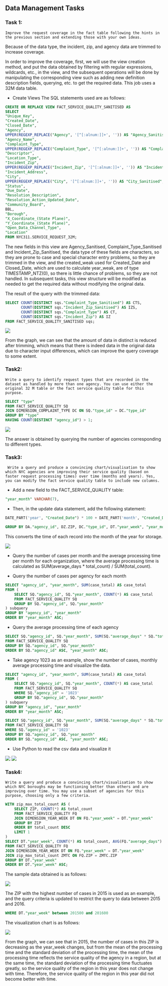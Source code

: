 ## Data Management Tasks

### Task 1: 
    Improve the request coverage in the fact table following the hints in the previous section and extending those with your own ideas. 
Because of the data type, the incident, zip, and agency data are trimmed to increase coverage.

In order to improve the coverage, first, we will use the view creation method, and put the data obtained by filtering with regular expressions, wildcards, etc., in the view, and the subsequent operations will be done by manipulating the corresponding view such as adding new definition description fields, querying, etc. to get the required data. This job uses a 32M data table.

- Create Views
The SQL statements used are as follows:

```SQL
CREATE OR REPLACE VIEW FACT_SERVICE_QUALITY_SANITISED AS
SELECT
"Unique_Key",
"Created_Date",
"Closed_Date",
"Agency",
UPPER(REGEXP_REPLACE("Agency", '[^[:alnum:]]+', '')) AS "Agency_Sanitised",
"Agency_Name",
"Complaint_Type",
UPPER(REGEXP_REPLACE("Complaint_Type", '[^[:alnum:]]+', '')) AS "Complaint_Type_Sanitised",
"Descriptor",
"Location_Type",
"Incident_Zip",
UPPER(REGEXP_REPLACE("Incident_Zip", '[^[:alnum:]]+', '')) AS "Incident_Zip_Sanitised",
"Incident_Address",
"City",
UPPER(REGEXP_REPLACE("City", '[^[:alnum:]]+', '')) AS "City_Sanitised",
"Status",
"Due_Date",
"Resolution_Description",
"Resolution_Action_Updated_Date",
"Community_Board",
BBL,
"Borough",
"X_Coordinate_(State Plane)",
"Y_Coordinate_(State Plane)",
"Open_Data_Channel_Type",
"Location"
FROM NYC311.SERVICE_REQUEST_32M;
```

The new fields in this view are Agency_Sanitised, Complaint_Type_Sanitised and Incident_Zip_Sanitised, the data type of these fields are characters, so they are prone to case and special character entry problems, so they are trimmed in the view, and the created_weak used for Created_Date and Closed_Date, which are used to calculate year_weak, are of type TIMESTAMP_NTZ(0), so there is little chance of problems, so they are not handled. In subsequent tasks, this view structure will be modified as needed to get the required data without modifying the original data.

The result of the query with the trimmed data:

```SQL
SELECT COUNT(DISTINCT sqs."Complaint_Type_Sanitised") AS CTS, 
       COUNT(DISTINCT sqs."Incident_Zip_Sanitised") AS IZS,
       COUNT(DISTINCT sqs."Complaint_Type") AS CT, 
       COUNT(DISTINCT sqs."Incident_Zip") AS IZ
FROM FACT_SERVICE_QUALITY_SANITISED sqs;
```
<img src="https://github.com/bluerpacific/DataManagement/blob/main/task1_count.png"/>

From the graph, we can see that the amount of data in distinct is reduced after trimming, which means that there is indeed data in the original data due to character input differences, which can improve the query coverage to some extent.


### Task2:
    Write a query to identify request types that are recorded in the dataset as handled by more than one agency. You can use either the original 32 M table or the fact service quality table for this purpose. 

```SQL
SELECT "type"
FROM FACT_SERVICE_QUALITY SQ
JOIN DIMENSION_COMPLAINT_TYPE DC ON SQ."type_id" = DC."type_id"
GROUP BY "type"
HAVING COUNT(DISTINCT "agency_id") > 1;
```

<img src="https://github.com/bluerpacific/DataManagement/blob/main/task2_type.png"/>

The answer is obtained by querying the number of agencies corresponding to different types.

### Task3:
     Write a query and produce a convincing chart/visualisation to show which NYC agencies are improving their service quality (based on faster request processing times) over time (months and years). Yes, you can modify the fact service quality table to include new columns. 

- Add a new field to the FACT_SERVICE_QUALITY table:

```SQL
"year_month" VARCHAR(7),
```

- Then, in the update data statement, add the following statement:

```SQL
DATE_PART('year', "Created_Date") * 100 + DATE_PART('month', "Created_Date") AS "year_month",

GROUP BY DA."agency_id", DZ.ZIP, DC."type_id", DT."year_week", "year_month";
```


This converts the time of each record into the month of the year for storage.

<img src="https://github.com/bluerpacific/DataManagement/blob/main/task3_insert.png"/>

- Query the number of cases per month and the average processing time per month for each organization, where the average processing time is calculated as SUM(average_days * total_count) / SUM(total_count).

- Query the number of cases per agency for each month

```SQL
SELECT "agency_id", "year_month", SUM(case_total) AS case_total
FROM (
    SELECT SQ."agency_id", SQ."year_month", COUNT(*) AS case_total
    FROM FACT_SERVICE_QUALITY SQ
    GROUP BY SQ."agency_id", SQ."year_month"
) subquery
GROUP BY "agency_id", "year_month"
ORDER BY "year_month" ASC;
```

- Query the average processing time of each agency

```SQL
SELECT SQ."agency_id", SQ."year_month", SUM(SQ."average_days" * SQ."total_count") / SUM(SQ."total_count") AS avg_time
FROM FACT_SERVICE_QUALITY SQ
GROUP BY SQ."agency_id", SQ."year_month"
ORDER BY SQ."agency_id" ASC, "year_month" ASC;
```

- Take agency 1023 as an example, show the number of cases, monthly average processing time and visualize the data.

```SQL
SELECT "agency_id", "year_month", SUM(case_total) AS case_total
FROM (
    SELECT SQ."agency_id", SQ."year_month", COUNT(*) AS case_total
    FROM FACT_SERVICE_QUALITY SQ
    WHERE SQ."agency_id" = '1023'
    GROUP BY SQ."agency_id", SQ."year_month"
) subquery
GROUP BY "agency_id", "year_month"
ORDER BY "year_month" ASC;

SELECT SQ."agency_id", SQ."year_month", SUM(SQ."average_days" * SQ."total_count") / SUM(SQ."total_count") AS avg_time
FROM FACT_SERVICE_QUALITY SQ
WHERE SQ."agency_id" = '1023'
GROUP BY SQ."agency_id", SQ."year_month"
ORDER BY SQ."agency_id" ASC, "year_month" ASC;
```

- Use Python to read the csv data and visualize it

<img src="https://github.com/bluerpacific/DataManagement/blob/main/task3_count_saccter.png"/>

<img src="https://github.com/bluerpacific/DataManagement/blob/main/task3_time_line.png"/>

### Task4:
    Write a query and produce a convincing chart/visualisation to show which NYC boroughs may be functioning better than others and are improving over time. You may use a subset of agencies for this purpose, choosing only a few criteria. 

```SQL
WITH zip_max_total_count AS (
    SELECT ZIP, COUNT(*) AS total_count
    FROM FACT_SERVICE_QUALITY FQ
    JOIN DIMENSION_YEAR_WEEK DT ON FQ."year_week" = DT."year_week"
    GROUP BY ZIP
    ORDER BY total_count DESC
    LIMIT 1
)
SELECT DT."year_week", COUNT(*) AS total_count, AVG(FQ."average_days") AS avg_days, STDDEV(FQ."average_days") AS stddev_days
FROM FACT_SERVICE_QUALITY FQ
JOIN DIMENSION_YEAR_WEEK DT ON FQ."year_week" = DT."year_week"
JOIN zip_max_total_count ZMTC ON FQ.ZIP = ZMTC.ZIP
GROUP BY DT."year_week"
ORDER BY DT."year_week" ASC;
```
The sample data obtained is as follows:

<img src="https://github.com/bluerpacific/DataManagement/blob/main/task4_query.png"/>

The ZIP with the highest number of cases in 2015 is used as an example, and the query criteria is updated to restrict the query to data between 2015 and 2016.

```SQL
WHERE DT."year_week" between 201500 and 201600
```

The visualization chart is as follows:

<img src="https://github.com/bluerpacific/DataManagement/blob/main/task4_2015.png"/>

From the graph, we can see that in 2015, the number of cases in this ZIP is decreasing as the year_week changes, but from the mean of the processing time and the standard deviation of the processing time, the mean of the processing time reflects the service quality of the agency in a region, but at the same time, the standard deviation of the processing time fluctuates greatly, so the service quality of the region in this year does not change with time. Therefore, the service quality of the region in this year did not become better with time.


